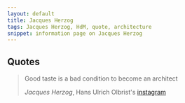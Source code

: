 ```yaml
---
layout: default
title: Jacques Herzog
tags: Jacques Herzog, HdM, quote, architecture
snippet: information page on Jacques Herzog
---
```


## Quotes

> Good taste is a bad condition to become an architect
>
> <cite>Jacques Herzog</cite>, Hans Ulrich Olbrist's
> [instagram](http://instagram.com/p/hlEhc1tlsK/)
